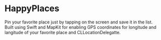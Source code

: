 # HappyPlaces
Pin your favorite place just by tapping on the screen and save it in the list. Built using Swift and MapKit for enabling GPS coordinates for longitude and langitude of your favorite place and CLLocationDelegatte.
